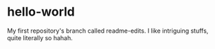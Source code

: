 # hello-world
My first repository's branch called readme-edits.
I like intriguing stuffs, quite literally so hahah.
